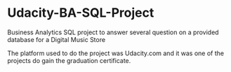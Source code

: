 # Udacity-BA-SQL-Project
Business Analytics SQL project to answer several question on a provided database for a Digital Music Store

The platform used to do the project was Udacity.com and it was one of the projects do gain the graduation certificate.

